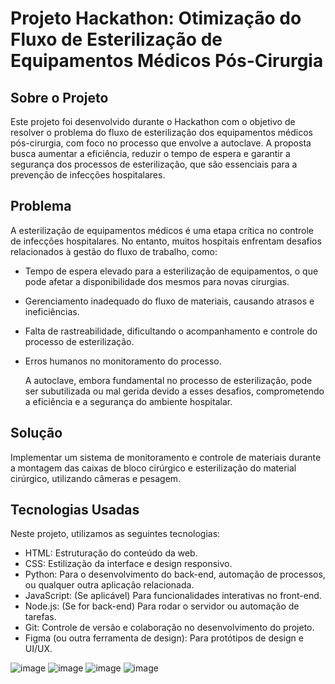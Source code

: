 # Projeto Hackathon: Otimização do Fluxo de Esterilização de Equipamentos Médicos Pós-Cirurgia


## Sobre o Projeto

Este projeto foi desenvolvido durante o Hackathon com o objetivo de resolver o problema do fluxo de esterilização dos equipamentos médicos pós-cirurgia, com foco no processo que envolve a autoclave. A proposta busca aumentar a eficiência, reduzir o tempo de espera e garantir a segurança dos processos de esterilização, que são essenciais para a prevenção de infecções hospitalares.

## Problema

 A esterilização de equipamentos médicos é uma etapa crítica no controle de infecções hospitalares. No entanto, muitos hospitais enfrentam desafios relacionados à gestão do fluxo de trabalho, como:

- Tempo de espera elevado para a esterilização de equipamentos, o que pode afetar a disponibilidade dos mesmos para novas cirurgias.

- Gerenciamento inadequado do fluxo de materiais, causando atrasos e ineficiências.

- Falta de rastreabilidade, dificultando o acompanhamento e controle do processo de esterilização.

- Erros humanos no monitoramento do processo.

  A autoclave, embora fundamental no processo de esterilização, pode ser subutilizada ou mal gerida devido a esses desafios, comprometendo a eficiência e a segurança do ambiente hospitalar.

## Solução

  Implementar um sistema de monitoramento e controle de materiais durante a montagem das caixas de bloco cirúrgico e esterilização do material cirúrgico, utilizando câmeras e pesagem.


## Tecnologias Usadas
Neste projeto, utilizamos as seguintes tecnologias:

- HTML: Estruturação do conteúdo da web.
- CSS: Estilização da interface e design responsivo.
- Python: Para o desenvolvimento do back-end, automação de processos, ou qualquer outra aplicação relacionada.
- JavaScript: (Se aplicável) Para funcionalidades interativas no front-end.
- Node.js: (Se for back-end) Para rodar o servidor ou automação de tarefas.
- Git: Controle de versão e colaboração no desenvolvimento do projeto.
- Figma (ou outra ferramenta de design): Para protótipos de design e UI/UX.

![image](https://github.com/user-attachments/assets/3edfa86f-0160-463d-899a-4b3f6b764b02)
![image](https://github.com/user-attachments/assets/fb2a81ac-f640-4447-9dda-cbf2e4bf4592)
![image](https://github.com/user-attachments/assets/1211edc7-62b8-4d5a-8b8a-b08fb3dc10de)
![image](https://github.com/user-attachments/assets/09453cf1-01da-498e-921e-2ece1f118b85)



